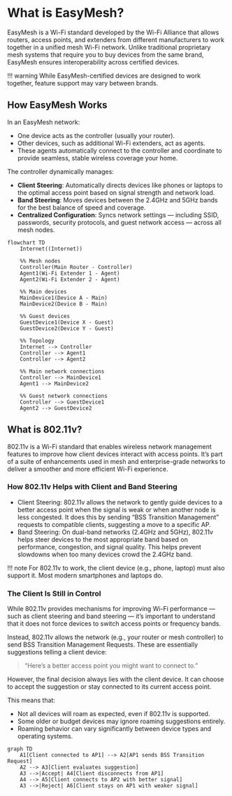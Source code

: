 # What is EasyMesh?

EasyMesh is a Wi-Fi standard developed by the Wi-Fi Alliance that allows routers, access points, and extenders from different manufacturers to work together in a unified mesh Wi-Fi network. Unlike traditional proprietary mesh systems that require you to buy devices from the same brand, EasyMesh ensures interoperability across certified devices.

!!! warning
    While EasyMesh-certified devices are designed to work together, feature support may vary between brands.

## How EasyMesh Works

In an EasyMesh network:

- One device acts as the controller (usually your router).
- Other devices, such as additional Wi-Fi extenders, act as agents.
- These agents automatically connect to the controller and coordinate to provide seamless, stable wireless coverage your home.

The controller dynamically manages:

- **Client Steering**: Automatically directs devices like phones or laptops to the optimal access point based on signal strength and network load.
- **Band Steering**: Moves devices between the 2.4GHz and 5GHz bands for the best balance of speed and coverage.
- **Centralized Configuration**: Syncs network settings — including SSID, passwords, security protocols, and guest network access — across all mesh nodes.

``` mermaid
flowchart TD
    Internet((Internet))

    %% Mesh nodes
    Controller(Main Router - Controller)
    Agent1(Wi-Fi Extender 1 - Agent)
    Agent2(Wi-Fi Extender 2 - Agent)

    %% Main devices
    MainDevice1(Device A - Main)
    MainDevice2(Device B - Main)

    %% Guest devices
    GuestDevice1(Device X - Guest)
    GuestDevice2(Device Y - Guest)

    %% Topology
    Internet --> Controller
    Controller --> Agent1
    Controller --> Agent2

    %% Main network connections
    Controller --> MainDevice1
    Agent1 --> MainDevice2

    %% Guest network connections
    Controller --> GuestDevice1
    Agent2 --> GuestDevice2
```

## What is 802.11v?

802.11v is a Wi-Fi standard that enables wireless network management features to improve how client devices interact with access points. It’s part of a suite of enhancements used in mesh and enterprise-grade networks to deliver a smoother and more efficient Wi-Fi experience.

### How 802.11v Helps with Client and Band Steering

- Client Steering:
    802.11v allows the network to gently guide devices to a better access point when the signal is weak or when another node is less congested. It does this by sending “BSS Transition Management” requests to compatible clients, suggesting a move to a specific AP.
- Band Steering:
    On dual-band networks (2.4GHz and 5GHz), 802.11v helps steer devices to the most appropriate band based on performance, congestion, and signal quality. This helps prevent slowdowns when too many devices crowd the 2.4GHz band.

!!! note 
    For 802.11v to work, the client device (e.g., phone, laptop) must also support it. Most modern smartphones and laptops do.

### The Client Is Still in Control

While 802.11v provides mechanisms for improving Wi-Fi performance — such as client steering and band steering — it’s important to understand that it does not force devices to switch access points or frequency bands.

Instead, 802.11v allows the network (e.g., your router or mesh controller) to send BSS Transition Management Requests. These are essentially suggestions telling a client device:

> “Here’s a better access point you might want to connect to.”

However, the final decision always lies with the client device. It can choose to accept the suggestion or stay connected to its current access point.

This means that:

- Not all devices will roam as expected, even if 802.11v is supported.
- Some older or budget devices may ignore roaming suggestions entirely.
- Roaming behavior can vary significantly between device types and operating systems.

``` mermaid
graph TD
    A1[Client connected to AP1] --> A2[AP1 sends BSS Transition Request]
    A2 --> A3[Client evaluates suggestion]
    A3 -->|Accept| A4[Client disconnects from AP1]
    A4 --> A5[Client connects to AP2 with better signal]
    A3 -->|Reject| A6[Client stays on AP1 with weaker signal]
```